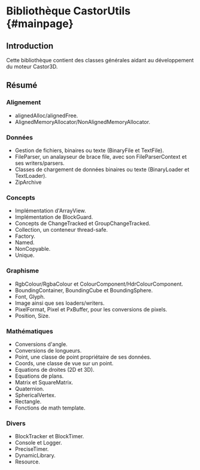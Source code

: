 ﻿Bibliothèque CastorUtils	{#mainpage}
========================

## Introduction

Cette bibliothèque contient des classes générales aidant au développement du moteur Castor3D.

## Résumé

### Alignement

- alignedAlloc/alignedFree.
- AlignedMemoryAllocator/NonAlignedMemoryAllocator.

### Données

- Gestion de fichiers, binaires ou texte (BinaryFile et TextFile).
- FileParser, un analayseur de brace file, avec son FileParserContext et ses writers/parsers.
- Classes de chargement de données binaires ou texte (BinaryLoader et TextLoader).
- ZipArchive

### Concepts

- Implémentation d'ArrayView.
- Implémentation de BlockGuard.
- Concepts de ChangeTracked et GroupChangeTracked.
- Collection, un conteneur thread-safe.
- Factory.
- Named.
- NonCopyable.
- Unique.

### Graphisme

- RgbColour/RgbaColour et ColourComponent/HdrColourComponent.
- BoundingContainer, BoundingCube et BoundingSphere.
- Font, Glyph.
- Image ainsi que ses loaders/writers.
- PixelFormat, Pixel et PxBuffer, pour les conversions de pixels.
- Position, Size.

### Mathématiques

- Conversions d'angle.
- Conversions de longueurs.
- Point, une classe de point propriétaire de ses données.
- Coords, une classe de vue sur un point.
- Equations de droites (2D et 3D).
- Equations de plans.
- Matrix et SquareMatrix.
- Quaternion.
- SphericalVertex.
- Rectangle.
- Fonctions de math template.

### Divers

- BlockTracker et BlockTimer.
- Console et Logger.
- PreciseTimer.
- DynamicLibrary.
- Resource.
